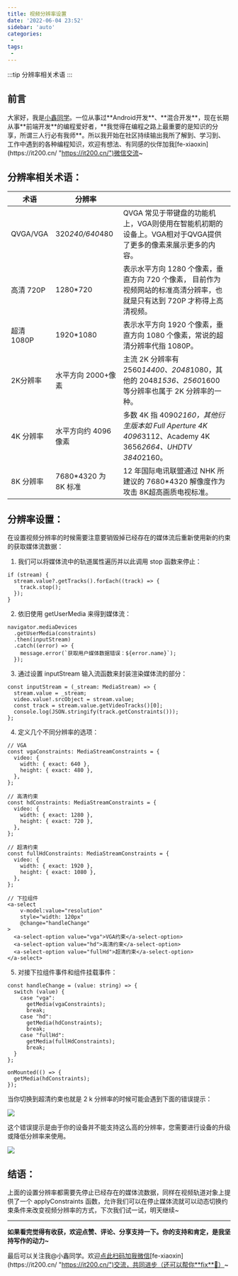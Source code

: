 ```yaml
---
title: 视频分辨率设置
date: '2022-06-04 23:52'
sidebar: 'auto'
categories:
 - 
tags:
 - 
---
```


:::tip
分辨率相关术语
:::

<!-- more -->

## 前言

大家好，我是[小鑫同学](https://it200.cn/ "https://it200.cn/")。一位从事过**Android开发**、**混合开发**，现在长期从事**前端开发**的编程爱好者，**我觉得在编程之路上最重要的是知识的分享，所谓三人行必有我师**。所以我开始在社区持续输出我所了解到、学习到、工作中遇到的各种编程知识，欢迎有想法、有同感的伙伴加我[fe-xiaoxin](https://it200.cn/ "https://it200.cn/")微信交流~

## 分辨率相关术语：

| 术语       | 分辨率                |                                                                                                |
| -------- | ------------------ | ---------------------------------------------------------------------------------------------- |
| QVGA/VGA | 320*240/640*480  | QVGA 常见于带键盘的功能机上，VGA则使用在智能机初期的设备上。VGA相对于QVGA提供了更多的像素来展示更多的内容。                                  |
| 高清 720P  | 1280*720          | 表示水平方向 1280 个像素，垂直方向 720 个像素， 目前作为视频网站的标准高清分辨率，也就是只有达到 720P 才称得上高清视频。                          |
| 超清 1080P | 1920*1080         | 表示水平方向 1920 个像素，垂直方向 1080 个像素，常说的超清分辨率代指 1080P。                                                |
| 2K分辨率    | 水平方向 2000+像素       | 主流 2K 分辨率有 2560*14400、2048*1080，其他的 2048*1536、2560*1600 等分辨率也属于 2K 分辨率的一种。                 |
| 4K 分辨率   | 水平方向约 4096 像素      | 多数 4K 指 4090*2160，其他衍生版本如 Full Aperture 4K 4096*3112、Academy 4K 3656*2664、UHDTV 3840*2160。 |
| 8K 分辨率   | 7680*4320 为 8K 标准 | 12 年国际电讯联盟通过 NHK 所建议的 7680*4320 解像度作为攻击 8K超高画质电视标准。                                           |

## 分辨率设置：

在设置视频分辨率的时候需要注意要销毁掉已经存在的媒体流后重新使用新的约束的获取媒体流数据：

1.  我们可以将媒体流中的轨道属性遍历并以此调用 stop 函数来停止：

```
if (stream) {
  stream.value?.getTracks().forEach((track) => {
    track.stop();
  });
}
```

2.  依旧使用 getUserMedia 来得到媒体流：

```
navigator.mediaDevices
  .getUserMedia(constraints)
  .then(inputStream)
  .catch((error) => {
    message.error(`获取用户媒体数据错误：${error.name}`);
  });
```

3.  通过设置 inputStream 输入流函数来封装渲染媒体流的部分：

```
const inputStream = (_stream: MediaStream) => {
  stream.value = _stream;
  video.value!.srcObject = stream.value;
  const track = stream.value.getVideoTracks()[0];
  console.log(JSON.stringify(track.getConstraints()));
};
```

4.  定义几个不同分辨率的选项：

```
// VGA
const vgaConstraints: MediaStreamConstraints = {
  video: {
    width: { exact: 640 },
    height: { exact: 480 },
  },
};

// 高清约束
const hdConstraints: MediaStreamConstraints = {
  video: {
    width: { exact: 1280 },
    height: { exact: 720 },
  },
};

// 超清约束
const fullHdConstraints: MediaStreamConstraints = {
  video: {
    width: { exact: 1920 },
    height: { exact: 1080 },
  },
};

// 下拉组件
<a-select
    v-model:value="resolution"
    style="width: 120px"
    @change="handleChange"
>
  <a-select-option value="vga">VGA约束</a-select-option>
  <a-select-option value="hd">高清约束</a-select-option>
  <a-select-option value="fullHd">超清约束</a-select-option>
</a-select>
```

5.  对接下拉组件事件和组件挂载事件：

```
const handleChange = (value: string) => {
  switch (value) {
    case "vga":
      getMedia(vgaConstraints);
      break;
    case "hd":
      getMedia(hdConstraints);
      break;
    case "fullHd":
      getMedia(fullHdConstraints);
      break;
  }
};

onMounted(() => {
  getMedia(hdConstraints);
});
```

当你切换到超清约束也就是 2 k 分辨率的时候可能会遇到下面的错误提示：

![](https://p3-juejin.byteimg.com/tos-cn-i-k3u1fbpfcp/d54e8a4ea8004da398d79fee4fa0cc8d~tplv-k3u1fbpfcp-zoom-1.image)

这个错误提示是由于你的设备并不能支持这么高的分辨率，您需要进行设备的升级或降低分辨率来使用。

![](https://p3-juejin.byteimg.com/tos-cn-i-k3u1fbpfcp/fb380be0e51049148039613e24e8b921~tplv-k3u1fbpfcp-zoom-1.image)

## 结语：

上面的设置分辨率都需要先停止已经存在的媒体流数据，同样在视频轨道对象上提供了一个 applyConstraints 函数，允许我们可以在停止媒体流就可以动态切换约束条件来改变视频分辨率的方式，下次我们试一试，明天继续~

* * *

**如果看完觉得有收获，欢迎点赞、评论、分享支持一下。你的支持和肯定，是我坚持写作的动力~**

最后可以关注我@小鑫同学。欢迎[点此扫码加我微信](https://it200.cn/ "https://it200.cn/")[fe-xiaoxin](https://it200.cn/ "https://it200.cn/")交流，共同进步（还可以帮你**fix**🐛）~
